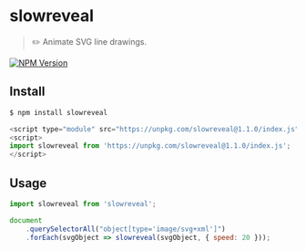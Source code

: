 # slowreveal

> ✏️ Animate SVG line drawings.

[![NPM Version](http://img.shields.io/npm/v/slowreveal.svg?style=flat)](https://www.npmjs.org/package/slowreveal)

## Install

```bash
$ npm install slowreveal
```

```javascript
<script type="module" src="https://unpkg.com/slowreveal@1.1.0/index.js"></script>
<script>
import slowreveal from 'https://unpkg.com/slowreveal@1.1.0/index.js';
</script>
```

## Usage

```javascript
import slowreveal from 'slowreveal';

document
    .querySelectorAll("object[type='image/svg+xml']")
    .forEach(svgObject => slowreveal(svgObject, { speed: 20 }));
```

